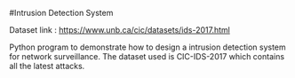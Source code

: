 #Intrusion Detection System

Dataset link : https://www.unb.ca/cic/datasets/ids-2017.html

Python program to demonstrate how to design a intrusion detection system for network surveillance.
The dataset used is CIC-IDS-2017 which contains all the latest attacks.
